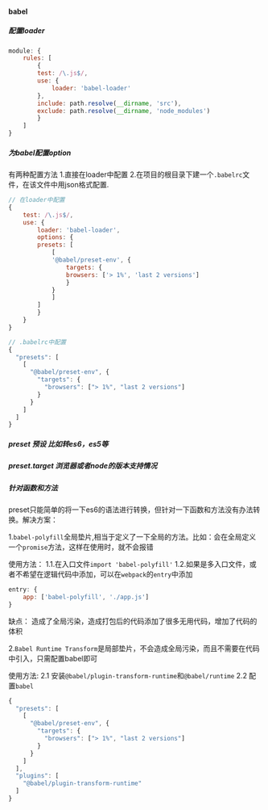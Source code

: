 #### babel

##### 配置loader
```js
module: {
    rules: [
        {
        test: /\.js$/,
        use: {
            loader: 'babel-loader'
        },
        include: path.resolve(__dirname, 'src'),
        exclude: path.resolve(__dirname, 'node_modules')
        }
    ]
}
```

##### 为babel配置option
有两种配置方法
1.直接在loader中配置
2.在项目的根目录下建一个`.babelrc`文件，在该文件中用json格式配置.

```js
// 在loader中配置
{
    test: /\.js$/,
    use: {
        loader: 'babel-loader',
        options: {
        presets: [
            [
            '@babel/preset-env', {
                targets: {
                browsers: ['> 1%', 'last 2 versions']
                }
            }
            ]
        ]
        }
    }
}
```

```js
// .babelrc中配置
{
  "presets": [
    [
      "@babel/preset-env", {
        "targets": {
          "browsers": ["> 1%", "last 2 versions"]
        }
      }
    ]
  ]
}
```

##### preset 预设 比如转es6，es5等

##### preset.target 浏览器或者node的版本支持情况

##### 针对函数和方法
preset只能简单的将一下es6的语法进行转换，但针对一下函数和方法没有办法转换。解决方案：

1.`babel-polyfill`全局垫片,相当于定义了一下全局的方法。比如：会在全局定义一个`promise`方法，这样在使用时，就不会报错

使用方法：
1.1.在入口文件`import 'babel-polyfill'`
1.2.如果是多入口文件，或者不希望在逻辑代码中添加，可以在`webpack`的`entry`中添加
```js
entry: {
    app: ['babel-polyfill', './app.js']
}
```

缺点： 造成了全局污染，造成打包后的代码添加了很多无用代码，增加了代码的体积

2.`Babel Runtime Transform`是局部垫片，不会造成全局污染，而且不需要在代码中引入，只需配置babel即可

使用方法:
2.1 安装`@babel/plugin-transform-runtime`和`@babel/runtime`
2.2 配置`babel`
```js
{
  "presets": [
    [
      "@babel/preset-env", {
        "targets": {
          "browsers": ["> 1%", "last 2 versions"]
        }
      }
    ]
  ],
  "plugins": [
    "@babel/plugin-transform-runtime"
  ]
}
```

